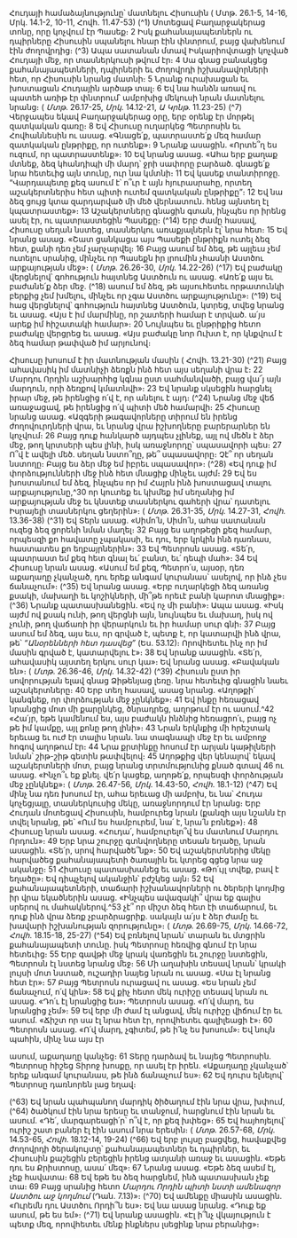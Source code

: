 
Հուդայի համաձայնությունը՝ մատնելու Հիսուսին
( Մտթ. 26.1-5, 14-16, Մրկ. 14.1-2, 10-11, Հովհ. 11.47-53)
(^1) Մոտեցավ Բաղարջակերաց տոնը, որը կոչվում էր Պասեք։ 2 Իսկ քահանայապետներն ու դպիրները Հիսուսին
սպանելու հնար էին փնտրում, բայց վախենում էին ժողովրդից։
(^3) Ապա սատանան մտավ Իսկարիովտացի կոչված Հուդայի մեջ, որ տասներկուսի թվում էր։ 4 Սա գնաց բանակցեց
քահանայապետների, դպիրների եւ ժողովրդի իշխանավորների հետ, որ Հիսուսին նրանց մատնի։ 5 Նրանք ուրախացան
եւ խոստացան Հուդային արծաթ տալ։ 6 Եվ նա հանձն առավ ու պատեհ առիթ էր փնտրում՝ ամբոխից մեկուսի նրան
մատնելու նրանց։
( _Մտթ_. 26.17-25, _Մրկ_. 14.12-21, _Ա Կրնթ_. 11.23-25)
(^7) Վերջապես եկավ Բաղարջակերաց օրը, երբ օրենք էր մորթել զատկական գառը։ 8 Եվ Հիսուսը ուղարկեց Պետրոսին
եւ Հովհաննեսին ու ասաց. «Գնացե՛ք, պատրաստե՛ք մեզ համար զատկական ընթրիքը, որ ուտենք»։ 9 Նրանք ասացին.
«Որտե՞ղ ես ուզում, որ պատրաստենք»։ 10 Եվ նրանց ասաց. «Ահա երբ քաղաք մտնեք, ձեզ կհանդիպի մի մարդ՝ ջրի
սափորը բարձած. գնացե՛ք նրա հետեւից այն տունը, ուր նա կմտնի։ 11 Եվ կասեք տանտիրոջը. “Վարդապետը քեզ ասում
է՝ ո՞ւր է այն հյուրասրահը, որտեղ աշակերտներիս հետ պիտի ուտեմ զատկական ընթրիքը”։ 12 Եվ նա ձեզ ցույց կտա
զարդարված մի մեծ վերնատուն. հենց այնտեղ էլ կպատրաստեք»։ 13 Աշակերտները գնացին գտան, ինչպես որ իրենց
ասել էր, ու պատրաստեցին Պասեքը։
(^14) Երբ ժամը հասավ, Հիսուսը սեղան նստեց, տասներկու առաքյալներն էլ՝ նրա հետ։ 15 Եվ նրանց ասաց. «Շատ
ցանկացա այս Պասեքի ընթրիքն ուտել ձեզ հետ, քանի դեռ չեմ չարչարվել։ 16 Բայց ասում եմ ձեզ, թե այլեւս չեմ ուտելու
սրանից, մինչեւ որ Պասեքն իր լրումին չհասնի Աստծու արքայության մեջ»։
( _Մտթ_. 26.26-30, _Մրկ_. 14.22-26)
(^17) Եվ բաժակը վերցնելով՝ գոհություն հայտնեց Աստծուն ու ասաց. «Առե՛ք այս եւ բաժանե՛ք ձեր մեջ. (^18) ասում եմ ձեզ,
թե այսուհետեւ որթատունկի բերքից չեմ խմելու, մինչեւ որ չգա Աստծու արքայությունը»։
(^19) Եվ հաց վերցնելով՝ գոհություն հայտնեց Աստծուն, կտրեց, տվեց նրանց եւ ասաց. «Այս է իմ մարմինը, որ շատերի
համար է տրված. ա՛յս արեք իմ հիշատակի համար»։ 20 Նույնպես եւ ընթրիքից հետո բաժակը վերցրեց եւ ասաց. «Այս
բաժակը նոր Ուխտ է, որ կնքվում է ձեզ համար թափված իմ արյունով։


Հիսուսը խոսում է իր մատնության մասին
( Հովհ. 13.21-30)
(^21) Բայց ահավասիկ իմ մատնիչի ձեռքն ինձ հետ այս սեղանի վրա է։ 22 Մարդու Որդին աշխարհից կգնա ըստ
սահմանվածի, բայց վա՜յ այն մարդուն, որի ձեռքով կմատնվի»։ 23 Եվ նրանք սկսեցին հարցնել իրար մեջ, թե իրենցից ո՛վ
է, որ անելու է այդ։
(^24) Նրանց մեջ վեճ առաջացավ, թե իրենցից ո՛վ պիտի մեծ համարվի։ 25 Հիսուսը նրանց ասաց. «Ազգերի
թագավորները տիրում են իրենց ժողովուրդների վրա, եւ նրանց վրա իշխողները բարերարներ են կոչվում։ 26 Բայց դուք
հանկարծ այդպես չլինեք, այլ ով մեծն է ձեր մեջ, թող կրտսերի պես լինի, իսկ առաջնորդը՝ սպասավորի պես։ 27 Ո՞վ է
ավելի մեծ. սեղան նստո՞ղը, թե՞ սպասավորը։ Չէ՞ որ սեղան նստողը։ Բայց ես ձեր մեջ եմ իբրեւ սպասավոր»։
(^28) «Եվ դուք իմ փորձությունների մեջ ինձ հետ մնացիք մինչեւ այժմ։ 29 Եվ ես խոստանում եմ ձեզ, ինչպես որ իմ Հայրն
ինձ խոստացավ տալու արքայությունը,^30 որ կուտեք եւ կխմեք իմ սեղանից իմ արքայության մեջ եւ կնստեք տասներկու
գահերի վրա՝ դատելու Իսրայելի տասներկու ցեղերին»։
( _Մտթ_. 26.31-35, _Մրկ_. 14.27-31, _Հովհ_. 13.36-38)
(^31) Եվ Տերն ասաց. «Սիմո՛ն, Սիմո՛ն, ահա սատանան ուզեց ձեզ ցորենի նման մաղել։ 32 Բայց ես աղոթեցի քեզ համար,
որպեսզի քո հավատը չպակասի, եւ դու, երբ կրկին ինձ դառնաս, հաստատես քո եղբայրներին»։ 33 Եվ Պետրոսն ասաց.
«Տե՛ր, պատրաստ եմ քեզ հետ գնալ եւ՛ բանտ, եւ՛ դեպի մահ»։ 34 Եվ Հիսուսը նրան ասաց. «Ասում եմ քեզ, Պետրո՛ս, այսօր,
դեռ աքաղաղը չկանչած, դու երեք անգամ կուրանաս՝ ասելով, որ ինձ չես ճանաչում»։
(^35) Եվ նրանց ասաց. «Երբ ուղարկեցի ձեզ առանց քսակի, մախաղի եւ կոշիկների, մի՞թե որեւէ բանի կարոտ մնացիք»։
(^36) Նրանք պատասխանեցին. «Եվ ոչ մի բանի»։ Ապա ասաց. «Իսկ այժմ ով քսակ ունի, թող վերցնի այն, նույնպես եւ
մախաղ, իսկ ով չունի, թող վաճառի իր վերարկուն եւ իր համար սուր գնի։ 37 Բայց ասում եմ ձեզ, այս եւս, որ գրված է,
պետք է, որ կատարվի ինձ վրա, թե՝ _“Անօրենների հետ դասվեց”_ (Ես. 53.12)։ Որովհետեւ ինչ որ իմ մասին գրված է,
կատարվելու է»։ 38 Եվ նրանք ասացին. «Տե՛ր, ահավասիկ այստեղ երկու սուր կա»։ Եվ նրանց ասաց. «Բավական են»։
( _Մտթ_. 26.36-46, _Մրկ_. 14.32-42)
(^39) Հիսուսն ըստ իր սովորության ելավ գնաց Ձիթենյաց լեռը. նրա հետեւից գնացին նաեւ աշակերտները։ 40 Երբ տեղ
հասավ, ասաց նրանց. «Աղոթքի՛ կանգնեք, որ փորձության մեջ չընկնեք»։ 41 Եվ ինքը հեռացավ նրանցից մոտ մի
քարընկեց, ծնրադրեց, աղոթում էր ու ասում.^42 «Հա՛յր, եթե կամենում ես, այս բաժակն ինձնից հեռացրո՛ւ, բայց ոչ թե իմ
կամքը, այլ քոնը թող լինի»։ 43 Նրան երկնքից մի հրեշտակ երեւաց եւ ուժ էր տալիս նրան. նա տագնապի մեջ էր եւ ամբողջ
հոգով աղոթում էր։ 44 Նրա քրտինքը հոսում էր արյան կաթիլների նման՝ շիթ-շիթ գետին թափվելով։ 45 Աղոթքից վեր
կենալով՝ եկավ աշակերտների մոտ, բայց նրանց տրտմությունից քնած գտավ 46 ու ասաց. «Ինչո՞ւ եք քնել. վե՛ր կացեք,
աղոթե՛ք, որպեսզի փորձության մեջ չընկնեք»։
( _Մտթ_. 26.47-56, _Մրկ_. 14.43-50, _Հովհ_. 18.1-12)
(^47) Եվ մինչ նա դեռ խոսում էր, ահա երեւաց մի ամբոխ, եւ նա՝ Հուդա կոչեցյալը, տասներկուսից մեկը, առաջնորդում
էր նրանց։ Երբ Հուդան մոտեցավ Հիսուսին, համբուրեց նրան (քանզի այս նշանն էր տվել նրանց, թե՝ «Ում ես համբուրեմ,
նա՛ է, նրա՛ն բռնեք»)։ 48 Հիսուսը նրան ասաց. «Հուդա՛, համբուրելո՞վ ես մատնում Մարդու Որդուն»։ 49 Երբ նրա շուրջը
գտնվողները տեսան եղածը, նրան ասացին. «Տե՛ր, սրով հարվածե՞նք»։ 50 Եվ աշակերտներից մեկը հարվածեց
քահանայապետի ծառային եւ կտրեց գցեց նրա աջ ականջը։ 51 Հիսուսը պատասխանեց եւ ասաց. «Թո՛ւյլ տվեք, բավ է
եղածը»։ Եվ դիպչելով ականջին՝ բժշկեց այն։ 52 Եվ քահանայապետների, տաճարի իշխանավորների ու ծերերի կողմից
իր վրա եկածներին ասաց. «Ինչպես ավազակի՞ վրա եք գալիս սրերով ու մահակներով.^53 չէ՞ որ միշտ ձեզ հետ էի
տաճարում, եւ դուք ինձ վրա ձեռք չբարձրացրիք. սակայն ա՛յս է ձեր ժամը եւ խավարի իշխանության զորությունը»։
( _Մտթ_. 26.69-75, _Մրկ_. 14.66-72, _Հովհ_. 18.15-18, 25-27)
(^54) Եվ բռնելով նրան՝ տարան եւ մտցրին քահանայապետի տունը. իսկ Պետրոսը հեռվից գնում էր նրա հետեւից։ 55 Երբ
գավթի մեջ կրակ վառեցին եւ շուրջը նստեցին, Պետրոսն էլ նստեց նրանց մեջ։ 56 Մի աղախին տեսավ նրան՝ կրակի լույսի
մոտ նստած, ուշադիր նայեց նրան ու ասաց. «Սա էլ նրանց հետ էր»։ 57 Բայց Պետրոսն ուրացավ ու ասաց. «Ես նրան չեմ
ճանաչում, ո՛վ կին»։ 58 Եվ քիչ հետո մեկ ուրիշը տեսավ նրան ու ասաց. «Դո՛ւ էլ նրանցից ես»։ Պետրոսն ասաց. «Ո՛վ
մարդ, ես նրանցից չեմ»։ 59 Եվ երբ մի ժամ էլ անցավ, մեկ ուրիշը վիճում էր եւ ասում. «Ճիշտ որ սա էլ նրա հետ էր,
որովհետեւ գալիլեացի է»։ 60 Պետրոսն ասաց. «Ո՛վ մարդ, չգիտեմ, թե ի՛նչ ես խոսում»։ Եվ նույն պահին, մինչ նա այս էր


ասում, աքաղաղը կանչեց։ 61 Տերը դարձավ եւ նայեց Պետրոսին. Պետրոսը հիշեց Տիրոջ խոսքը, որ ասել էր իրեն.
«Աքաղաղը չկանչած՝ երեք անգամ կուրանաս, թե ինձ ճանաչում ես»։ 62 Եվ դուրս ելնելով՝ Պետրոսը դառնորեն լաց եղավ։

(^63) Եվ նրան պահպանող մարդիկ ծիծաղում էին նրա վրա, խփում, (^64) ծածկում էին նրա երեսը եւ տանջում, հարցնում
էին նրան եւ ասում. «Դե՛, մարգարեացի՛ր՝ ո՞վ է, որ քեզ խփեց»։ 65 Եվ հայհոյելով՝ ուրիշ շատ բաներ էլ էին ասում նրա
երեսին։
( _Մտթ_. 26.57-68, _Մրկ_. 14.53-65, _Հովհ_. 18.12-14, 19-24)
(^66) Եվ երբ լույսը բացվեց, հավաքվեց ժողովրդի ծերակույտը՝ քահանայապետներ եւ դպիրներ, եւ Հիսուսին քաշեցին
բերեցին իրենց ատյանի առաջ եւ ասացին. «Եթե դու ես Քրիստոսը, ասա՛ մեզ»։ 67 Նրանց ասաց. «Եթե ձեզ ասեմ էլ, չեք
հավատա։ 68 Եվ եթե ես ձեզ հարցնեմ, ինձ պատասխան չեք տա։ 69 Բայց սրանից հետո _Մարդու Որդին պիտի նստի
ամենազոր Աստծու աջ կողմում_ (Դան. 7.13)»։
(^70) Եվ ամենքը միասին ասացին. «Ուրեմն դու Աստծու Որդի՞ն ես»։ Եվ նա ասաց նրանց. «Դուք եք ասում, թե ես եմ»։
(^71) Եվ նրանք ասացին. «Էլ ի՞նչ վկայություն է պետք մեզ, որովհետեւ մենք ինքներս լսեցինք նրա բերանից»։
